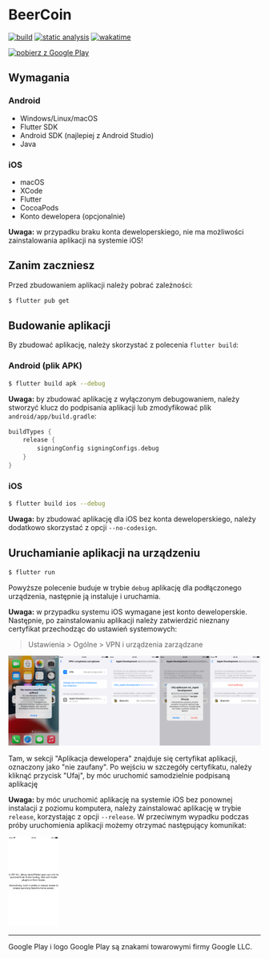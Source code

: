 # BeerCoin

[![build](https://github.com/StudentBeerCoin/beercoin-app/actions/workflows/build.yml/badge.svg)](https://github.com/StudentBeerCoin/beercoin-app/actions/workflows/build.yml)
[![static analysis](https://github.com/StudentBeerCoin/beercoin-app/actions/workflows/static_analysis.yml/badge.svg)](https://github.com/StudentBeerCoin/beercoin-app/actions/workflows/static_analysis.yml)
[![wakatime](https://wakatime.com/badge/github/StudentBeerCoin/beercoin-app.svg)](https://wakatime.com/badge/github/StudentBeerCoin/beercoin-app)

<a href='https://play.google.com/store/apps/details?id=xyz.beercoin.app'>
    <img style="height: 100px;" alt='pobierz z Google Play'
        src='https://play.google.com/intl/pl_pl/badges/static/images/badges/pl_badge_web_generic.png'/>
</a>

## Wymagania

### Android

- Windows/Linux/macOS
- Flutter SDK
- Android SDK (najlepiej z Android Studio)
- Java

### iOS

- macOS
- XCode
- Flutter
- CocoaPods
- Konto dewelopera (opcjonalnie)

**Uwaga:** w przypadku braku konta deweloperskiego, nie ma możliwości zainstalowania aplikacji na systemie iOS!

## Zanim zaczniesz

Przed zbudowaniem aplikacji należy pobrać zależności:

```bash
$ flutter pub get
```

## Budowanie aplikacji

By zbudować aplikację, należy skorzystać z polecenia `flutter build`:

### Android (plik APK)

```bash
$ flutter build apk --debug
```

**Uwaga:** by zbudować aplikację z wyłączonym debugowaniem, należy stworzyć klucz do podpisania aplikacji lub zmodyfikować plik `android/app/build.gradle`:

```gradle
buildTypes {
    release {
        signingConfig signingConfigs.debug
    }
}
```

### iOS

```bash
$ flutter build ios --debug
```

**Uwaga:** by zbudować aplikację dla iOS bez konta deweloperskiego, należy dodatkowo skorzystać z opcji `--no-codesign`.

## Uruchamianie aplikacji na urządzeniu

```bash
$ flutter run
```

Powyższe polecenie buduje w trybie `debug` aplikację dla podłączonego urządzenia, następnie ją instaluje i uruchamia.

**Uwaga:** w przypadku systemu iOS wymagane jest konto deweloperskie. Następnie, po zainstalowaniu aplikacji należy zatwierdzić nieznany certyfikat przechodząc do ustawień systemowych:

> Ustawienia > Ogólne > VPN i urządzenia zarządzane

![iOS - uwierzytelnianie certyfikatu](docs/ios_cert.png)

Tam, w sekcji "Aplikacja dewelopera" znajduje się certyfikat aplikacji, oznaczony jako "nie zaufany". Po wejściu w szczegóły certyfikatu, należy kliknąć przycisk "Ufaj", by móc uruchomić samodzielnie podpisaną aplikację

**Uwaga:** by móc uruchomić aplikację na systemie iOS bez ponownej instalacji z poziomu komputera, należy zainstalować aplikację w trybie `release`, korzystając z opcji `--release`. W przeciwnym wypadku podczas próby uruchomienia aplikacji możemy otrzymać następujący komunikat:

<img style="width: 20%;" alt="iOS - próba uruchomienia aplikacji w trybie `debug`" src="docs/ios_debug.png">

---

Google Play i logo Google Play są znakami towarowymi firmy Google LLC.
